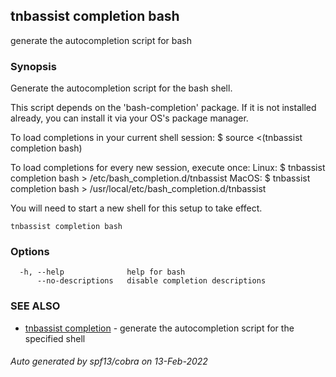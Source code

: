 ## tnbassist completion bash

generate the autocompletion script for bash

### Synopsis


Generate the autocompletion script for the bash shell.

This script depends on the 'bash-completion' package.
If it is not installed already, you can install it via your OS's package manager.

To load completions in your current shell session:
$ source <(tnbassist completion bash)

To load completions for every new session, execute once:
Linux:
  $ tnbassist completion bash > /etc/bash_completion.d/tnbassist
MacOS:
  $ tnbassist completion bash > /usr/local/etc/bash_completion.d/tnbassist

You will need to start a new shell for this setup to take effect.
  

```
tnbassist completion bash
```

### Options

```
  -h, --help              help for bash
      --no-descriptions   disable completion descriptions
```

### SEE ALSO

* [tnbassist completion](tnbassist_completion.md)	 - generate the autocompletion script for the specified shell

###### Auto generated by spf13/cobra on 13-Feb-2022
